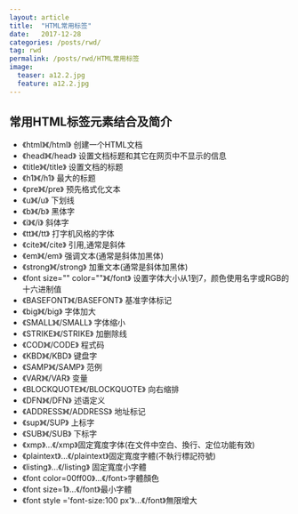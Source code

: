 ```yaml
---
layout: article
title:  "HTML常用标签"
date:   2017-12-28
categories: /posts/rwd/
tag: rwd
permalink: /posts/rwd/HTML常用标签
image:
  teaser: a12.2.jpg
  feature: a12.2.jpg
---
```

## 常用HTML标签元素结合及简介
- 《html》《/html》 创建一个HTML文档
- 《head》《/head》 设置文档标题和其它在网页中不显示的信息
- 《title》《/title》 设置文档的标题         
- 《h1》《/h1》 最大的标题
- 《pre》《/pre》 预先格式化文本           
- 《u》《/u》 下划线
- 《b》《/b》 黑体字     
- 《i》《/i》 斜体字    
- 《tt》《/tt》 打字机风格的字体
- 《cite》《/cite》 引用,通常是斜体         
- 《em》《/em》 强调文本(通常是斜体加黑体)
- 《strong》《/strong》 加重文本(通常是斜体加黑体)
- 《font size="" color=""》《/font》 设置字体大小从1到7，颜色使用名字或RGB的十六进制值
- 《BASEFONT》《/BASEFONT》 基准字体标记
- 《big》《/big》 字体加大
- 《SMALL》《/SMALL》 字体缩小        
- 《STRIKE》《/STRIKE》 加删除线
- 《COD》《/CODE》 程式码          
- 《KBD》《/KBD》 键盘字
- 《SAMP》《/SAMP》 范例    
- 《VAR》《/VAR》 变量
- 《BLOCKQUOTE》《/BLOCKQUOTE》 向右缩排
- 《DFN》《/DFN》 述语定义
- 《ADDRESS》《/ADDRESS》 地址标记
- 《sup》《/SUP》 上标字    
- 《SUB》《/SUB》 下标字
- 《xmp》...《/xmp》固定寬度字体(在文件中空白、換行、定位功能有效)
- 《plaintext》...《/plaintext》固定寬度字體(不執行標記符號)
- 《listing》...《/listing》 固定寬度小字體  
- 《font color=00ff00》...《/font>字體顏色
- 《font size=1》...《/font》最小字體  
- 《font style ='font-size:100 px'》...《/font》無限增大 

